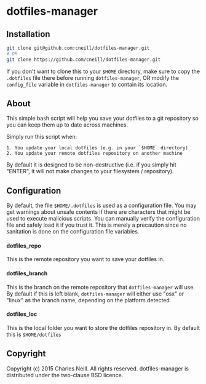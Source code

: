 # dotfiles-manager

## Installation

```bash
git clone git@github.com:cneill/dotfiles-manager.git
# OR
git clone https://github.com/cneill/dotfiles-manager.git
```

If you don't want to clone this to your `$HOME` directory, make sure to copy the
`.dotfiles` file there before running `dotfiles-manager`, OR modify the
`config_file` variable in `dotfiles-manager` to contain its location.

## About

This simple bash script will help you save your dotfiles to a git repository
so you can keep them up to date across machines.

Simply run this script when:

    1. You update your local dotfiles (e.g. in your `$HOME` directory)
    2. You update your remote dotfiles repository on another machine

By default it is designed to be non-destructive (i.e. if you simply hit "ENTER",
it will not make changes to your filesystem / repository).

## Configuration

By default, the file `$HOME/.dotfiles` is used as a configuration file. You
may get warnings about unsafe contents if there are characters that might be
used to execute malicious scripts. You can manually verify the configuration
file and safely load it if you trust it. This is merely a precaution since
no sanitation is done on the configuration file variables.

#### dotfiles\_repo

This is the remote repository you want to save your dotfiles in.

#### dotfiles\_branch

This is the branch on the remote repository that `dotfiles-manager` will use. By
default if this is left blank, `dotfiles-manager` will either use "osx"
or "linux" as the branch name, depending on the platform detected.

#### dotfiles\_loc

This is the local folder you want to store the dotfiles repository in. By
default this is `$HOME/dotfiles`

## Copyright

Copyright (c) 2015 Charles Neill. All rights reserved. dotfiles-manager is
distributed under the two-clause BSD licence.
